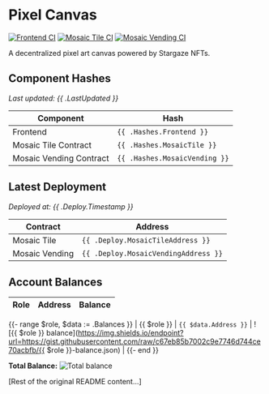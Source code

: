 # Pixel Canvas

[![Frontend CI](https://img.shields.io/endpoint?url=https://gist.githubusercontent.com/malikfassi/1ff46a4915f58fa0fce5cab7577f94f1/raw/frontend-ci.json)](https://github.com/malikfassi/mosaic/actions/workflows/pixel-canvas.yml)
[![Mosaic Tile CI](https://img.shields.io/endpoint?url=https://gist.githubusercontent.com/malikfassi/1ff46a4915f58fa0fce5cab7577f94f1/raw/mosaic-tile-ci.json)](https://github.com/malikfassi/mosaic/actions/workflows/pixel-canvas.yml)
[![Mosaic Vending CI](https://img.shields.io/endpoint?url=https://gist.githubusercontent.com/malikfassi/1ff46a4915f58fa0fce5cab7577f94f1/raw/mosaic-vending-ci.json)](https://github.com/malikfassi/mosaic/actions/workflows/pixel-canvas.yml)

A decentralized pixel art canvas powered by Stargaze NFTs.

## Component Hashes

*Last updated: {{ .LastUpdated }}*

| Component | Hash |
|-----------|------|
| Frontend | `{{ .Hashes.Frontend }}` |
| Mosaic Tile Contract | `{{ .Hashes.MosaicTile }}` |
| Mosaic Vending Contract | `{{ .Hashes.MosaicVending }}` |

## Latest Deployment

*Deployed at: {{ .Deploy.Timestamp }}*

| Contract | Address |
|----------|---------|
| Mosaic Tile | `{{ .Deploy.MosaicTileAddress }}` |
| Mosaic Vending | `{{ .Deploy.MosaicVendingAddress }}` |

## Account Balances

| Role | Address | Balance |
|------|---------|---------|
{{- range $role, $data := .Balances }}
| {{ $role }} | `{{ $data.Address }}` | ![{{ $role }} balance](https://img.shields.io/endpoint?url=https://gist.githubusercontent.com/raw/c67eb85b7002c9e7746d744ce70acbfb/{{ $role }}-balance.json) |
{{- end }}

**Total Balance:** ![Total balance](https://img.shields.io/endpoint?url=https://gist.githubusercontent.com/raw/c67eb85b7002c9e7746d744ce70acbfb/total-balance.json)

[Rest of the original README content...] 
